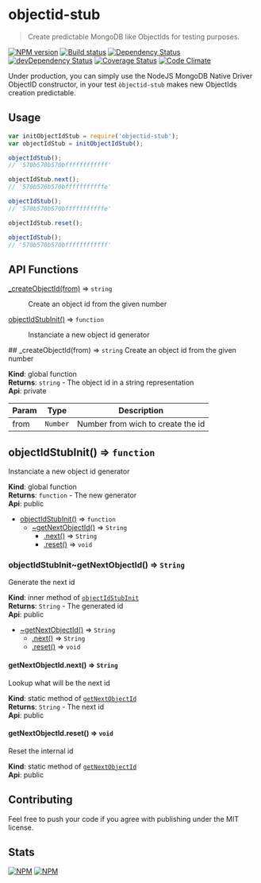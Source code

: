 # objectid-stub
> Create predictable MongoDB like ObjectIds for testing purposes.

[![NPM version](https://badge.fury.io/js/objectid-stub.svg)](https://npmjs.org/package/objectid-stub) [![Build status](https://secure.travis-ci.org/SimpliField/objectid-stub.svg)](https://travis-ci.org/SimpliField/objectid-stub) [![Dependency Status](https://david-dm.org/SimpliField/objectid-stub.svg)](https://david-dm.org/SimpliField/objectid-stub) [![devDependency Status](https://david-dm.org/SimpliField/objectid-stub/dev-status.svg)](https://david-dm.org/SimpliField/objectid-stub#info=devDependencies) [![Coverage Status](https://coveralls.io/repos/SimpliField/objectid-stub/badge.svg?branch=master)](https://coveralls.io/r/SimpliField/objectid-stub?branch=master) [![Code Climate](https://codeclimate.com/github/SimpliField/objectid-stub.svg)](https://codeclimate.com/github/SimpliField/objectid-stub)

Under production, you can simply use the NodeJS MongoDB Native Driver ObjectID
 constructor, in your test `òbjectid-stub` makes new ObjectIds creation
 predictable.

## Usage

```js
var initObjectIdStub = require('objectid-stub');
var objectIdStub = initObjectIdStub();

objectIdStub();
// '570b570b570bffffffffffff'

objectIdStub.next();
// '570b570b570bfffffffffffe'

objectIdStub();
// '570b570b570bfffffffffffe'

objectIdStub.reset();

objectIdStub();
// '570b570b570bffffffffffff'
```

## API Functions
<dl>
<dt><a href="#_createObjectId">_createObjectId(from)</a> ⇒ <code>string</code></dt>
<dd><p>Create an object id from the given number</p>
</dd>
<dt><a href="#objectIdStubInit">objectIdStubInit()</a> ⇒ <code>function</code></dt>
<dd><p>Instanciate a new object id generator</p>
</dd>
</dl>
<a name="_createObjectId"></a>
## _createObjectId(from) ⇒ <code>string</code>
Create an object id from the given number

**Kind**: global function  
**Returns**: <code>string</code> - The object id in a string representation  
**Api**: private  

| Param | Type | Description |
| --- | --- | --- |
| from | <code>Number</code> | Number from wich to create the id |

<a name="objectIdStubInit"></a>
## objectIdStubInit() ⇒ <code>function</code>
Instanciate a new object id generator

**Kind**: global function  
**Returns**: <code>function</code> - The new generator  
**Api**: public  

* [objectIdStubInit()](#objectIdStubInit) ⇒ <code>function</code>
  * [~getNextObjectId()](#objectIdStubInit..getNextObjectId) ⇒ <code>String</code>
    * [.next()](#objectIdStubInit..getNextObjectId.next) ⇒ <code>String</code>
    * [.reset()](#objectIdStubInit..getNextObjectId.reset) ⇒ <code>void</code>

<a name="objectIdStubInit..getNextObjectId"></a>
### objectIdStubInit~getNextObjectId() ⇒ <code>String</code>
Generate the next id

**Kind**: inner method of <code>[objectIdStubInit](#objectIdStubInit)</code>  
**Returns**: <code>String</code> - The generated id  
**Api**: public  

* [~getNextObjectId()](#objectIdStubInit..getNextObjectId) ⇒ <code>String</code>
  * [.next()](#objectIdStubInit..getNextObjectId.next) ⇒ <code>String</code>
  * [.reset()](#objectIdStubInit..getNextObjectId.reset) ⇒ <code>void</code>

<a name="objectIdStubInit..getNextObjectId.next"></a>
#### getNextObjectId.next() ⇒ <code>String</code>
Lookup what will be the next id

**Kind**: static method of <code>[getNextObjectId](#objectIdStubInit..getNextObjectId)</code>  
**Returns**: <code>String</code> - The next id  
**Api**: public  
<a name="objectIdStubInit..getNextObjectId.reset"></a>
#### getNextObjectId.reset() ⇒ <code>void</code>
Reset the internal id

**Kind**: static method of <code>[getNextObjectId](#objectIdStubInit..getNextObjectId)</code>  
**Api**: public

## Contributing
Feel free to push your code if you agree with publishing under the MIT license.

## Stats
[![NPM](https://nodei.co/npm/objectid-stub.png?downloads=true&stars=true)](https://nodei.co/npm/objectid-stub/)
[![NPM](https://nodei.co/npm-dl/objectid-stub.png)](https://nodei.co/npm/objectid-stub/)
